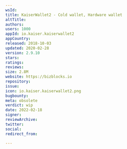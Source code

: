 ```yaml
---
wsId: 
title: KaiserWallet2 - Cold wallet, Hardware wallet
altTitle: 
authors: 
users: 1000
appId: io.kaiser.kaiserwallet2
appCountry: 
released: 2018-10-03
updated: 2020-02-28
version: 2.9.10
stars: 
ratings: 
reviews: 
size: 2.8M
website: https://bizblocks.io
repository: 
issue: 
icon: io.kaiser.kaiserwallet2.png
bugbounty: 
meta: obsolete
verdict: wip
date: 2022-02-18
signer: 
reviewArchive: 
twitter: 
social: 
redirect_from: 

---
```


